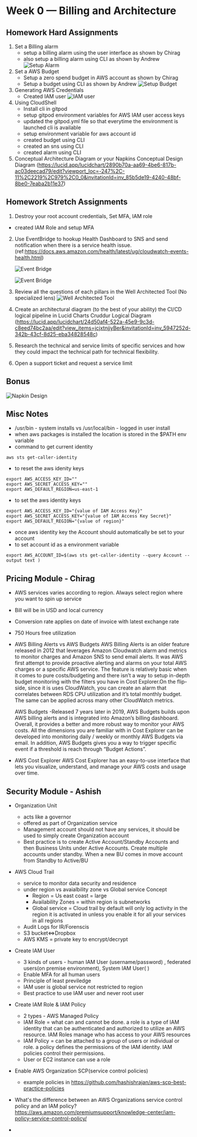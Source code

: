 # Week 0 — Billing and Architecture

## Homework Hard Assignments
1. Set a Billing alarm
    - setup a billing alarm using the user interface as shown by Chirag
    - also setup a billing alarm using CLI as shown by Andrew
    ![Setup Alarm](/journal/images/Week0-SetupAlarm.png)
2. Set a AWS Budget   
    - Setup a zero spend budget in AWS account as shown by Chirag 
    - Setup a budget using CLI as shown by Andrew
    ![Setup Budget](/journal/images/Week0-SetupBudget.png)
3. Generating AWS Credentials 
    - Created IAM user 
    ![IAM user](/journal/images/Week0-CreateIAMUser.png)
4. Using CloudShell 
    - Install cli in gitpod
    - setup gitpod environment variables for AWS IAM user access keys
    - updated the gitpod.yml file so that everytime the environment is launched cli is available
    - setup environment variable for aws account id
    - created budget using CLI
    - created an sns using CLI
    - created alarm using CLI
5. Conceptual Architecture Diagram or your Napkins 
    Conceptual Design Diagram 
    (https://lucid.app/lucidchart/2890b70a-aa69-4be6-817b-ac03deecad79/edit?viewport_loc=-247%2C-11%2C2219%2C979%2C0_0&invitationId=inv_85b5de19-4240-48bf-8be0-7eaba2b11e37)

## Homework Stretch Assignments
1. Destroy your root account credentials, Set MFA, IAM role
- created IAM Role and setup MFA
2. Use EventBridge to hookup Health Dashboard to SNS and send notification when there is a service health issue.
   (ref:https://docs.aws.amazon.com/health/latest/ug/cloudwatch-events-health.html)
    
    ![Event Bridge](/journal/images/Week0-Amazon%20EventBridge.png)
    
    ![Event Bridge](/journal/images/Week0-Amazon%20EventBridge-SNSTopic.png)
    
3. Review all the questions of each pillars in the Well Architected Tool (No specialized lens)
   ![Well Architected Tool](/journal/images/Week0-Well-Architected%20Tool.png)
4. Create an architectural diagram (to the best of your ability) the CI/CD logical pipeline in Lucid Charts
    Cruddur Logical Diagram (https://lucid.app/lucidchart/24d50af4-522a-45e9-9c3d-c8eed74bc2aa/edit?view_items=jcjxtnjjyBer&invitationId=inv_5947252d-342b-43cf-8d25-eba34828548c)
5. Research the technical and service limits of specific services and how they could impact the technical path for technical flexibility. 
6. Open a support ticket and request a service limit

## Bonus
![Napkin Design](/journal/images/week0-NapkinDesign.jpg)

## Misc Notes
- /usr/bin - system installs  vs /usr/local/bin - logged in user install
- when aws packages is installed the location is stored in the $PATH env variable
- command to get current identity
```
aws sts get-caller-identity
```
- to reset the aws idenity keys
```
export AWS_ACCESS_KEY_ID=""
export AWS_SECRET_ACCESS_KEY=""
export AWS_DEFAULT_REGION=us-east-1
```
- to set the aws identity keys 
```
export AWS_ACCESS_KEY_ID="{value of IAM Access Key}"
export AWS_SECRET_ACCESS_KEY="{value of IAM Access Key Secret}"
export AWS_DEFAULT_REGION="{value of region}"
```
- once aws identity key the Account should automatically be set to your account
- to set account id as a environment variable
```
export AWS_ACCOUNT_ID=$(aws sts get-caller-identity --query Account --output text )
```

## Pricing Module - Chirag
- AWS services varies according to region. Always select region where you want to spin up service
- Bill will be in USD and local currency
- Conversion rate applies on date of invoice with latest exchange rate
- 750 Hours free utilization 
- AWS Billing Alerts vs AWS Budgets
    AWS Billing Alerts is an older feature released in 2012 that leverages Amazon Cloudwatch alarm and metrics to monitor charges and Amazon SNS to send email alerts. It was AWS first attempt to provide proactive alerting and alarms on your total AWS charges or a specific AWS service. The feature is relatively basic when it comes to pure costs/budgeting and there isn’t a way to setup in-depth budget monitoring with the filters you have in Cost Explorer.On the flip-side, since it is uses CloudWatch, you can create an alarm that correlates between RDS CPU utilization and it’s total monthly budget. The same can be applied across many other CloudWatch metrics.

    AWS Budgets -Released 7 years later in 2019, AWS Budgets builds upon AWS billing alerts and is integrated into Amazon’s billing dashboard. Overall, it provides a better and more robust way to monitor your AWS costs. All the dimensions you are familiar with in Cost Explorer can be developed into monitoring daily / weekly or monthly AWS Budgets via email. In addition, AWS Budgets gives you a way to trigger specific event if a threshold is reach through “Budget Actions”.
- AWS Cost Explorer
    AWS Cost Explorer has an easy-to-use interface that lets you visualize, understand, and manage your AWS costs and usage over time.

## Security Module - Ashish
- Organization Unit
    - acts like a governor 
    - offered as part of Organization service
    - Management account should not have any services, it should be used to simply create Organization account
    - Best practice is to create Active Account/Standby Accounts and then Business Units under Active Accounts. Create multiple accounts under standby. When a new BU comes in move account from Standby to Active/BU 

- AWS Cloud Trail
    - service to monitor data security and residence
    - under region vs avaialbility zone vs Global service Concept
        - Region = Us east coast = large 
        - Availability Zones = within region is subnetworks
        - Global service = Cloud trail by default will only log activity in the region it is activated in unless you enable it for all your services in all regions
    - Audit Logs for IR/Forenscis
    - S3 bucket<=>Dropbox
    - AWS KMS = private key to encrypt/decrypt

- Create IAM User
    - 3 kinds of users  - human IAM User (username/password) , federated users(on premise environment), System IAM User( )
    - Enable MFA for all human users
    - Principle of least previledge
    - IAM user is global service not restricted to region
    - Best practice to use IAM user and never root user

- Create IAM Role & IAM Policy
    - 2 types - AWS Managed Policy
    - IAM Role = what can and cannot be done. a role is a type of IAM identity that can be authenticated and authorized to utilize an AWS resource.  IAM Roles manage who has access to your AWS resources
    - IAM Policy = can be attached to a group of users or individual or role. a policy defines the permissions of the IAM identity. IAM policies control their permissions.
    - User or EC2 instance can use a role

- Enable AWS Organization SCP(service control policies)
    - example policies in https://github.com/hashishrajan/aws-scp-best-practice-policies

- What's the difference between an AWS Organizations service control policy and an IAM policy?
    https://aws.amazon.com/premiumsupport/knowledge-center/iam-policy-service-control-policy/

-
